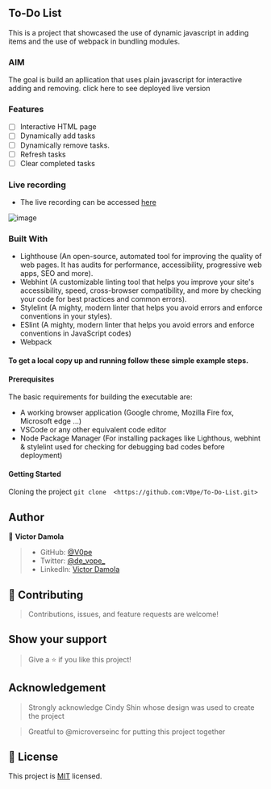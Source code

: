 ## To-Do List
This is a project that showcased the use of dynamic javascript in adding items and the use of webpack in bundling modules. 

### AIM
The goal is build an apllication that uses plain javascript for interactive adding and removing. 
click here to see deployed live version

### Features 
- [ ] Interactive HTML page
- [ ] Dynamically add tasks
- [ ] Dynamically remove tasks.
- [ ] Refresh tasks
- [ ] Clear completed tasks

### Live recording
- The live recording can be accessed [here](https://www.loom.com/share/a8b400a6cb954b4f8477673786f7a720)

![image](https://user-images.githubusercontent.com/61356487/165974075-47909341-ece0-4e5f-902a-29dc6c8c0899.png)


### Built With
- Lighthouse (An open-source, automated tool for improving the quality of web pages. It has audits for performance, accessibility, progressive web apps, SEO and more).
- Webhint (A customizable linting tool that helps you improve your site's accessibility, speed, cross-browser compatibility, and more by checking your code for best practices and common errors).
- Stylelint (A mighty, modern linter that helps you avoid errors and enforce conventions in your styles).
- ESlint (A mighty, modern linter that helps you avoid errors and enforce conventions in JavaScript codes)
- Webpack


#### To get a local copy up and running follow these simple example steps.

#### Prerequisites
The basic requirements for building the executable are:

- A working browser application (Google chrome, Mozilla Fire fox, Microsoft edge ...)
- VSCode or any other equivalent code editor
- Node Package Manager (For installing packages like Lighthous, webhint & stylelint used for checking for debugging bad codes before deployment)

#### Getting Started
Cloning the project `git clone  <https://github.com:V0pe/To-Do-List.git>`

## Author

👤 **Victor Damola**

>- GitHub: [@V0pe](https://github.com/V0pe)
>- Twitter: [@de_vope_](https://twitter.com/de_vope)
>- LinkedIn: [Victor Damola](https://linkedin.com/in/victor-damola-aderibigbe-27931ab0)

## 🤝 Contributing

>Contributions, issues, and feature requests are welcome!

## Show your support

>Give a ⭐️ if you like this project!

## Acknowledgement

>Strongly acknowledge Cindy Shin whose design was used to create the project

>Greatful to @microverseinc for putting this project together

## 📝 License

This project is [MIT](./MIT.md) licensed.
